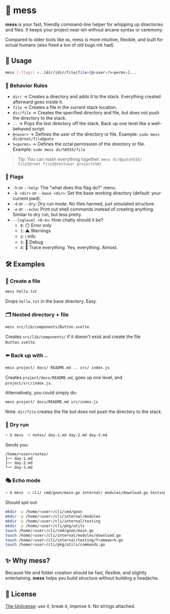 # 🧹 mess

**mess** is your fast, friendly command-line helper for whipping up directories and files. It keeps your project neat-ish without arcane syntax or ceremony.

Compared to older tools like `mk`, mess is more intuitive, flexible, and built for actual humans (also fixed a ton of old bugs mk had).

## 🚀 Usage

```sh
mess [-flags] <..|dir/|dir/file|file>[@<user>|%<perms>]...
```

### 📐 Behavior Rules

- `dir/` → Creates a directory and adds it to the stack. Everything created afterward goes inside it.
- `file` → Creates a file in the current stack location.
- `dir/file` → Creates the specified directory and file, but does not push the directory to the stack.
- `..` → Pops the last directory off the stack. Back up one level like a well-behaved script.
- `@<user>` → Defines the user of the directory or file. Example: `sudo mess dir@root/file@pato`
- `%<perms>` → Defines the octal permission of the directory or file. Example: `sudo mess dir%0555/file`

> Tip: You can mash everything together: `mess dir@pato%555/ file1@root file2@testuser projects%0/`

### 🧩 Flags

- `-h` or `--help`: The "what does this flag do?" menu.
- `-b <dir>` or `--base <dir>`: Set the base working directory (default: your current pwd).
- `-d` or `--dry`: Dry run mode. No files harmed, just simulated structure.
- `-e` or `--echo`: Print out shell commands instead of creating anything. Similar to dry run, but less pretty.
- `--loglevel <0-4>`: How chatty should it be?
  - `0`: 😶 Error only
  - `1`: ⚠️ Warnings
  - `2`: ℹ️ Info
  - `3`: 🐛 Debug
  - `4`: 🧵 Trace everything. Yes, everything. Almost.

## 🛠️ Examples

### 📄 Create a file

```sh
mess hello.txt
```

Drops `hello.txt` in the base directory. Easy.

### 🗂️ Nested directory + file

```sh
mess src/lib/components/Button.svelte
```

Creates `src/lib/components/` if it doesn't exist and create the file `Button.svelte`.

### ⬅️ Back up with ..

```sh
mess project/ docs/ README.md .. src/ index.js
```

Creates `project/docs/README.md`, goes up one level, and `project/src/index.js`.

Alternatively, you could simply do:

```sh
mess project/ docs/README.md src/index.js
```

Note: `dir/file` creates the file but does not push the directory to the stack.

### 🫥 Dry run

```sh
~ $ mess -d notes/ day-1.md day-2.md day-3.md
```

Sends you:

```
/home/<user>/notes/
├── day-1.md
├── day-2.md
└── day-3.md
```

### 🎭 Echo mode

```sh
~ $ mess -e cli/ cmd/goon/main.go internal/ modules/download.go testing/framework.go .. pkg/utils/commands.go
```

Should spit out:

```sh
mkdir -p /home/<user>/cli/cmd/goon
mkdir -p /home/<user>/cli/internal/modules
mkdir -p /home/<user>/cli/internal/testing
mkdir -p /home/<user>/cli/pkg/utils
touch /home/<user>/cli/cmd/goon/main.go
touch /home/<user>/cli/internal/modules/download.go
touch /home/<user>/cli/internal/testing/framework.go
touch /home/<user>/cli/pkg/utils/commands.go
```

## ✨ Why mess?

Because file and folder creation should be fast, flexible, and slightly entertaining. **mess** helps you build structure without building a headache.

## 📜 License

[The Unlicense](LICENSE): use it, break it, improve it. No strings attached.
